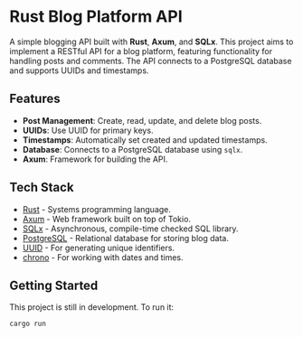 # Rust Blog Platform API

A simple blogging API built with **Rust**, **Axum**, and **SQLx**. This project aims to implement a RESTful API for a blog platform, featuring functionality for handling posts and comments. The API connects to a PostgreSQL database and supports UUIDs and timestamps.

## Features

-   **Post Management**: Create, read, update, and delete blog posts.
-   **UUIDs**: Use UUID for primary keys.
-   **Timestamps**: Automatically set created and updated timestamps.
-   **Database**: Connects to a PostgreSQL database using `sqlx`.
-   **Axum**: Framework for building the API.

## Tech Stack

-   [Rust](https://www.rust-lang.org/) - Systems programming language.
-   [Axum](https://axum.rs/) - Web framework built on top of Tokio.
-   [SQLx](https://docs.rs/sqlx) - Asynchronous, compile-time checked SQL library.
-   [PostgreSQL](https://www.postgresql.org/) - Relational database for storing blog data.
-   [UUID](https://docs.rs/uuid) - For generating unique identifiers.
-   [chrono](https://crates.io/crates/chrono) - For working with dates and times.

## Getting Started

This project is still in development. To run it:

```bash
cargo run
```
